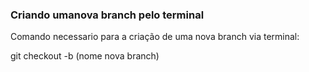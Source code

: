 ### Criando umanova branch pelo terminal

Comando necessario para a criação de uma nova branch via terminal:

git checkout -b (nome nova branch)